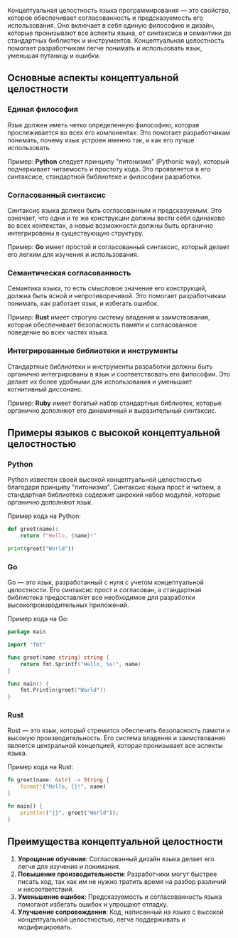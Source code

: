 Концептуальная целостность языка программирования — это свойство, которое обеспечивает согласованность и предсказуемость его использования. Оно включает в себя единую философию и дизайн, которые пронизывают все аспекты языка, от синтаксиса и семантики до стандартных библиотек и инструментов. Концептуальная целостность помогает разработчикам легче понимать и использовать язык, уменьшая путаницу и ошибки.

## Основные аспекты концептуальной целостности

### Единая философия

Язык должен иметь четко определенную философию, которая прослеживается во всех его компонентах. Это помогает разработчикам понимать, почему язык устроен именно так, и как его лучше использовать.

Пример: **Python** следует принципу "питонизма" (Pythonic way), который подчеркивает читаемость и простоту кода. Это проявляется в его синтаксисе, стандартной библиотеке и философии разработки.

### Согласованный синтаксис

Синтаксис языка должен быть согласованным и предсказуемым. Это означает, что одни и те же конструкции должны вести себя одинаково во всех контекстах, а новые возможности должны быть органично интегрированы в существующую структуру.

Пример: **Go** имеет простой и согласованный синтаксис, который делает его легким для изучения и использования.

### Семантическая согласованность

Семантика языка, то есть смысловое значение его конструкций, должна быть ясной и непротиворечивой. Это помогает разработчикам понимать, как работает язык, и избегать ошибок.

Пример: **Rust** имеет строгую систему владения и заимствования, которая обеспечивает безопасность памяти и согласованное поведение во всех частях языка.

### Интегрированные библиотеки и инструменты

Стандартные библиотеки и инструменты разработки должны быть органично интегрированы в язык и соответствовать его философии. Это делает их более удобными для использования и уменьшает когнитивный диссонанс.

Пример: **Ruby** имеет богатый набор стандартных библиотек, которые органично дополняют его динамичный и выразительный синтаксис.

## Примеры языков с высокой концептуальной целостностью

### Python

Python известен своей высокой концептуальной целостностью благодаря принципу "питонизма". Синтаксис языка прост и читаем, а стандартная библиотека содержит широкий набор модулей, которые органично дополняют язык.

Пример кода на Python:

```python
def greet(name):
    return f"Hello, {name}!"

print(greet("World"))
```

### Go

Go — это язык, разработанный с нуля с учетом концептуальной целостности. Его синтаксис прост и согласован, а стандартная библиотека предоставляет все необходимое для разработки высокопроизводительных приложений.

Пример кода на Go:

```go
package main

import "fmt"

func greet(name string) string {
    return fmt.Sprintf("Hello, %s!", name)
}

func main() {
    fmt.Println(greet("World"))
}
```

### Rust

Rust — это язык, который стремится обеспечить безопасность памяти и высокую производительность. Его система владения и заимствования является центральной концепцией, которая пронизывает все аспекты языка.

Пример кода на Rust:

```rust
fn greet(name: &str) -> String {
    format!("Hello, {}!", name)
}

fn main() {
    println!("{}", greet("World"));
}
```

## Преимущества концептуальной целостности

1. **Упрощение обучения**: Согласованный дизайн языка делает его легче для изучения и понимания.
2. **Повышение производительности**: Разработчики могут быстрее писать код, так как им не нужно тратить время на разбор различий и несоответствий.
3. **Уменьшение ошибок**: Предсказуемость и согласованность языка помогают избегать ошибок и упрощают отладку.
4. **Улучшение сопровождения**: Код, написанный на языке с высокой концептуальной целостностью, легче поддерживать и модифицировать.


